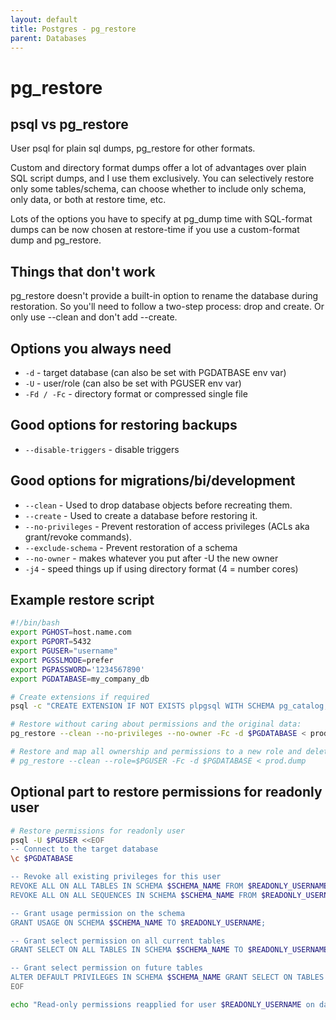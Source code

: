 ```yaml
---
layout: default
title: Postgres - pg_restore
parent: Databases
---
```


# pg_restore

## psql vs pg_restore

User psql for plain sql dumps, pg_restore for other formats.

Custom and directory format dumps offer a lot of advantages over plain
SQL script dumps, and I use them exclusively. You can selectively
restore only some tables/schema, can choose whether to include only
schema, only data, or both at restore time, etc.

Lots of the options you have to specify at pg_dump time with
SQL-format dumps can be now chosen at restore-time if you use a
custom-format dump and pg_restore.

## Things that don't work

pg_restore doesn't provide a built-in option to rename the database
during restoration. So you'll need to follow a two-step
process: drop and create. Or only use --clean and don't add --create.

## Options you always need

* `-d` - target database (can also be set with PGDATBASE env var)
* `-U` - user/role (can also be set with PGUSER env var)
* `-Fd / -Fc` - directory format or compressed single file

## Good options for restoring backups

* `--disable-triggers` - disable triggers

## Good options for migrations/bi/development

* `--clean` - Used to drop database objects before recreating them.
* `--create` - Used to create a database before restoring it.
* `--no-privileges` - Prevent restoration of access privileges (ACLs aka grant/revoke commands).
* `--exclude-schema` - Prevent restoration of a schema
* `--no-owner` - makes whatever you put after -U the new owner
* `-j4` - speed things up if using directory format (4 = number cores)

## Example restore script

```bash
#!/bin/bash
export PGHOST=host.name.com
export PGPORT=5432
export PGUSER="username"
export PGSSLMODE=prefer
export PGPASSWORD='1234567890'
export PGDATABASE=my_company_db

# Create extensions if required
psql -c "CREATE EXTENSION IF NOT EXISTS plpgsql WITH SCHEMA pg_catalog;"

# Restore without caring about permissions and the original data:
pg_restore --clean --no-privileges --no-owner -Fc -d $PGDATABASE < prod.dump

# Restore and map all ownership and permissions to a new role and delete old data:
# pg_restore --clean --role=$PGUSER -Fc -d $PGDATABASE < prod.dump
```

## Optional part to restore permissions for readonly user

```bash
# Restore permissions for readonly user
psql -U $PGUSER <<EOF
-- Connect to the target database
\c $PGDATABASE

-- Revoke all existing privileges for this user
REVOKE ALL ON ALL TABLES IN SCHEMA $SCHEMA_NAME FROM $READONLY_USERNAME;
REVOKE ALL ON ALL SEQUENCES IN SCHEMA $SCHEMA_NAME FROM $READONLY_USERNAME;

-- Grant usage permission on the schema
GRANT USAGE ON SCHEMA $SCHEMA_NAME TO $READONLY_USERNAME;

-- Grant select permission on all current tables
GRANT SELECT ON ALL TABLES IN SCHEMA $SCHEMA_NAME TO $READONLY_USERNAME;

-- Grant select permission on future tables
ALTER DEFAULT PRIVILEGES IN SCHEMA $SCHEMA_NAME GRANT SELECT ON TABLES TO $READONLY_USERNAME;
EOF

echo "Read-only permissions reapplied for user $READONLY_USERNAME on database $PGDATABASE"
```
